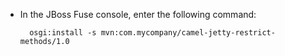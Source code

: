 
* In the JBoss Fuse console, enter the following command:

        osgi:install -s mvn:com.mycompany/camel-jetty-restrict-methods/1.0
